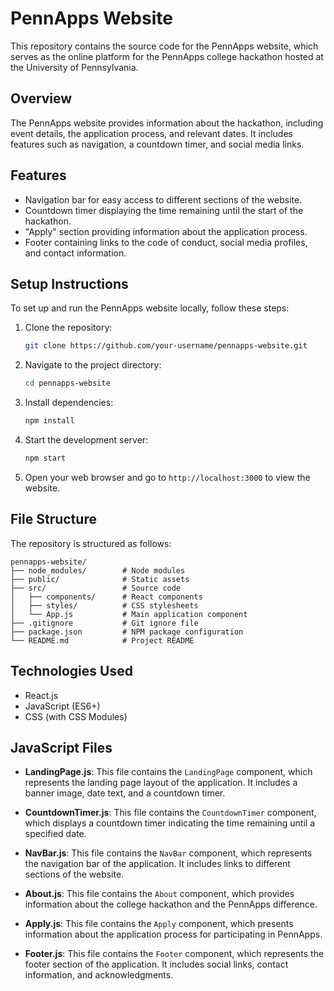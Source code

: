 # PennApps Website

This repository contains the source code for the PennApps website, which serves as the online platform for the PennApps college hackathon hosted at the University of Pennsylvania.

## Overview

The PennApps website provides information about the hackathon, including event details, the application process, and relevant dates. It includes features such as navigation, a countdown timer, and social media links.

## Features

- Navigation bar for easy access to different sections of the website.
- Countdown timer displaying the time remaining until the start of the hackathon.
- "Apply" section providing information about the application process.
- Footer containing links to the code of conduct, social media profiles, and contact information.

## Setup Instructions

To set up and run the PennApps website locally, follow these steps:

1. Clone the repository:

   ```bash
   git clone https://github.com/your-username/pennapps-website.git
   ```

2. Navigate to the project directory:

   ```bash
   cd pennapps-website
   ```

3. Install dependencies:

   ```bash
   npm install
   ```

4. Start the development server:

   ```bash
   npm start
   ```

5. Open your web browser and go to `http://localhost:3000` to view the website.

## File Structure

The repository is structured as follows:

```
pennapps-website/
├── node_modules/        # Node modules
├── public/              # Static assets
├── src/                 # Source code
│   ├── components/      # React components
│   ├── styles/          # CSS stylesheets
│   └── App.js           # Main application component
├── .gitignore           # Git ignore file
├── package.json         # NPM package configuration
└── README.md            # Project README
```

## Technologies Used

- React.js
- JavaScript (ES6+)
- CSS (with CSS Modules)

## JavaScript Files

- **LandingPage.js**: This file contains the `LandingPage` component, which represents the landing page layout of the application. It includes a banner image, date text, and a countdown timer.

- **CountdownTimer.js**: This file contains the `CountdownTimer` component, which displays a countdown timer indicating the time remaining until a specified date.

- **NavBar.js**: This file contains the `NavBar` component, which represents the navigation bar of the application. It includes links to different sections of the website.

- **About.js**: This file contains the `About` component, which provides information about the college hackathon and the PennApps difference.

- **Apply.js**: This file contains the `Apply` component, which presents information about the application process for participating in PennApps.

- **Footer.js**: This file contains the `Footer` component, which represents the footer section of the application. It includes social links, contact information, and acknowledgments.
